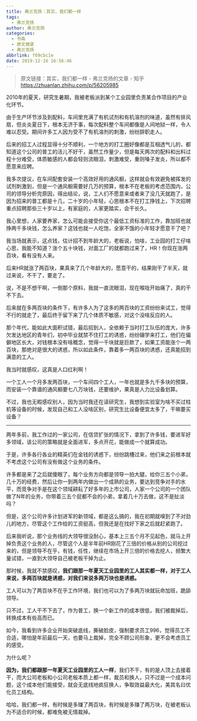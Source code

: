 ```yaml
---
title: 弗兰克扬：其实，我们都一样
tags:
  - 弗兰克扬
author: 弗兰克扬
categories:
  - 书斋
  - 原文摘录
  - 弗兰克扬
abbrlink: f69cbc1e
date: 2019-12-16 16:56:46
---
```

> 原文链接：其实，我们都一样 - 弗兰克扬的文章 - 知乎
       <https://zhuanlan.zhihu.com/p/56205985>
>
<!--more-->

<div class="Post-RichTextContainer"><div class="RichText ztext Post-RichText"><p>2010年的夏天，研究生暑期，我被老板派到某个工业园里负责某合作项目的产业化环节。</p><p>由于生产环节涉及到配料，车间里充满了有机试剂和有机溶剂的味道，虽然有排风扇，但炎炎夏日下，根本无济于事，每次配料整个车间都像是人间地狱一样，令人难以忍受。期间许多工人因为受不了有机溶剂的刺激，纷纷辞职走人。</p><p>后来的招工人过程显得十分不顺利，一个地方的打工圈好像都是互相透气儿的，都知道这个公司的普工的活儿不好干，虽然工作量少，但是每天两次的配料和出料过程十分难受，体质敏感的人都会轻则流眼泪，刺激难受，重则嗓子发炎，所以都不愿意来应聘。</p><p>我多次提议，在车间配套安装一个高效好用的通风橱，这样就会有效避免被挥发的试剂刺激到，但是一个通风橱需要好几万的预算，根本不在老板的考虑范围内，公司的领导分析完原因，得出结论，说，工人们不愿意来或者来了没几天就跑了，是因为招来的普工都是十几，二十岁的小年轻，心思根本不在打工挣钱上，下次招聘重点招聘那些三十岁以上，有家庭的，人家更踏实，会干长久。</p><p>我心里想，人家要养家，怎么可能会接受你这个最低工资标准的工作，靠加班也就挣两千多块钱，怎么养家？这钱也就一人吃饱，全家不饿的小年轻才愿意干了吧？</p><p>我当场就表示，这点钱，估计招不到年龄大的，老板说，怕啥，工业园的打工仔啥心思，我能不知道？涨个五十块钱，对面工厂的就都跑过来了，HR！你现在涨两百块，看有没有人来。</p><p>后来HR就涨了两百块，果真来了几个年龄大的，愿意干的，结果刚干了半天，就过来说，不干了，要走了。</p><p>说，不是不想干啊，一倒那个原料，我就一直流眼泪，现在喉咙开始痛了，真的干不下去。</p><p>后来就在多两百块的条件下，有许多人为了这多的两百块的工资纷纷来试工，觉得不行的就走了，最后终于留下来了几个体质不敏感，对这个没啥反应的人。</p><p>那个年代，能如此大面积试错，最后招到人，全依赖于当时打工队伍的庞大，许多欠发达地区的青年们，初中毕业就禁不住打工的诱惑，纷纷辍学来打工，他们在偏僻地区长大，对钱根本没有啥概念，觉得一千块就是巨款了，如果工资能涨个一两百块，那绝对是很大的诱惑，所以如此条件，靠着多一两百块的诱惑，还真能招到满意的工人。</p><p>我当时就感叹，这真是人口红利啊！</p><p>一个工人一个月多发两百块，一个车间四个工人，一年也就是多九千多块的预算，而安装一个靠谱的通风橱要七八万块钱，还要维护，果真是人力比设备划算。</p><p>不过，我也无暇感叹别人，因为当时我还在读研究生，我想到实验室为啥不买过柱机等设备的时候，发现自己和工人没啥区别，研究生比设备便宜太多了，干嘛要买设备？</p><hr><p>两年多前，我工作过的一家公司，在信贷扩张的情况下，拿到了许多钱，要进军好多领域，该公司的策略就是全面进军，多点开花，能做成一个就算成功。</p><p>于是，许多各行各业的精英们在金钱的诱惑下，纷纷跳槽过来，他们来之前根本就不考虑这个公司有没有做这个业务的条件。</p><p>许多都是来了之后就傻眼了，每个业务方向都是领导一拍大腿，给你三五个小弟，几十万的经费，然后让你一到两年内做出一个成熟的业务，要达到竞争对手的水平，而竞争对手是在这个领域耕耘了好多年的上市公司，人家一个公司的一个团队做了N年的业务，你带着三五个屁都不会的小弟，拿着几十万去做，这不是扯淡吗？</p><p>但是，这个公司许多计划进军的新领域，都是这么搞的，我在初期就嗅到了不对劲儿的地方，尽管这个工作给的工资挺高，但我还是在找好下家之后就赶紧跑了。</p><p>后来我听说，那个业务线的大领导很没耐心，基本上三五个月不见起色，就马上开掉负责这个业务的人，尽管这个人是半年前HR刚花了三倍的价格从别的公司挖过来的，但是领导不在乎，有钱，任性，继续在市场上开三倍的价格去挖人，频繁大量试错，一直到大领导自己被老板干掉为止。</p><p>那时候，我就不禁感叹，<b>我们跟那一年夏天工业园里的工人其实都一样，对于工人来说，多两百块就是诱惑，对我们来说多两万块也是诱惑。</b></p><p>工人可以为了两百块不在乎工作环境，我们也可以为了多两万块就玩命加班，跪舔领导。</p><p>只不过，工人干不下去了，作为普工，换一个新工作的成本很低，我们被裁掉后，转换成本有些高而已。</p><p>如今，我看到许多企业开始突破底线，撕破脸皮，强制要求员工996，觉得员工不合适，哪怕是年前最后一天，也要马上裁掉，完全不顾公司形象，更不会考虑员工的感受。</p><p>为什么呢？</p><p><b>因为，我们都跟那一年夏天工业园里的工人一样</b>，我们不干，有的是人顶上去接着干，而大公司老板和小公司老板本质上都一样，裁员和换人，只不过是一个成本问题，这个成本他们能接受，就会无底线地疯狂换人，争取效益最大化，美其名曰优化员工结构。</p><p>哈哈，我们都一样，有时候是多赚了两百块，有时候是多赚了两万块，在被老板认为不适合的时候，都难免被无情裁掉。</p></div></div>